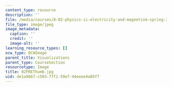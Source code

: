 ```yaml
---
content_type: resource
description: ''
file: /media/courses/8-02-physics-ii-electricity-and-magnetism-spring-2007/de1a9667c50377f159e744eeee4a05f7_02FREThumb.jpg
file_type: image/jpeg
image_metadata:
  caption: ''
  credit: ''
  image-alt: ''
learning_resource_types: []
ocw_type: OCWImage
parent_title: Visualizations
parent_type: CourseSection
resourcetype: Image
title: 02FREThumb.jpg
uid: de1a9667-c503-77f1-59e7-44eeee4a05f7
---
```

